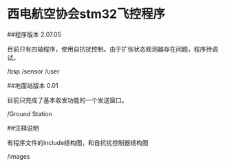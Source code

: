 # 西电航空协会stm32飞控程序

##程序版本 2.07.05

目前只有四轴程序，使用自抗扰控制。由于扩张状态观测器存在问题，程序待调试。

/bsp  /sensor  /user

##地面站版本 0.01

目前只完成了基本收发功能的一个发送窗口。

/Ground Station

##注释说明

有程序文件的include结构图，和自抗扰控制器结构图

/images
